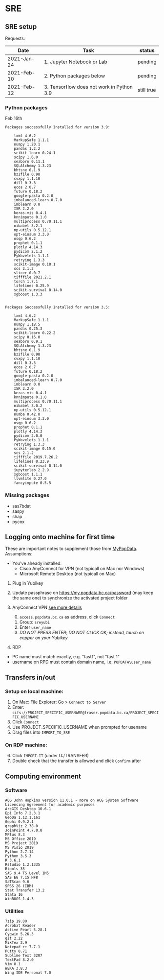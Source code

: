 # SRE

## SRE setup

Requests:

| Date | Task | status |
|---|---|---| 
| 2021-Jan-24 | 1. Jupyter Notebook or Lab| pending |
| 2021-Feb-10 | 2. Python packages below | pending |
| 2021-Feb-12 | 3. Tensorflow does not work in Python 3.9 | still true |

### Python packages

Feb 16th
```
Packages successfully Installed for version 3.9:

    lxml 4.6.2
    MarkupSafe 1.1.1
    numpy 1.20.1
    pandas 1.2.2
    scikit-learn 0.24.1
    scipy 1.6.0
    seaborn 0.11.1
    SQLAlchemy 1.3.23
    bhtsne 0.1.9
    bz2file 0.98
    cvxpy 1.1.10
    dill 0.3.3
    ecos 2.0.7
    future 0.18.2
    google-pasta 0.2.0
    imbalanced-learn 0.7.0
    imblearn 0.0
    ISR 2.2.0
    keras-vis 0.4.1
    knnimpute 0.1.0
    multiprocess 0.70.11.1
    nibabel 3.2.1
    np-utils 0.5.12.1
    opt-einsum 3.3.0
    osqp 0.6.2
    prophet 0.1.1
    plotly 4.14.3
    pydicom 2.1.2
    PyWavelets 1.1.1
    retrying 1.3.3
    scikit-image 0.18.1
    scs 2.1.2
    slicer 0.0.7
    tifffile 2021.2.1
    torch 1.7.1
    lifelines 0.25.9
    scikit-survival 0.14.0
    xgboost 1.3.3 


Packages Successfully Installed for version 3.5:

    lxml 4.6.2
    MarkupSafe 1.1.1
    numpy 1.18.5
    pandas 0.25.3
    scikit-learn 0.22.2
    scipy 0.16.0
    seaborn 0.9.1
    SQLAlchemy 1.3.23
    bhtsne 0.1.9
    bz2file 0.98
    cvxpy 1.1.10
    dill 0.3.3
    ecos 2.0.7
    future 0.18.2
    google-pasta 0.2.0
    imbalanced-learn 0.7.0
    imblearn 0.0
    ISR 2.2.0
    keras-vis 0.4.1
    knnimpute 0.1.0
    multiprocess 0.70.11.1
    nibabel 3.0.2
    np-utils 0.5.12.1
    numba 0.42.0
    opt-einsum 3.3.0
    osqp 0.6.2
    prophet 0.1.1
    plotly 4.14.3
    pydicom 2.0.0
    PyWavelets 1.1.1
    retrying 1.3.3
    scikit-image 0.15.0
    scs 2.1.2
    tifffile 2019.7.26.2
    lifelines 0.23.9
    scikit-survival 0.14.0
    jupyterlab 2.2.9
    xgboost 1.1.1
    llvmlite 0.27.0
    fancyimpute 0.5.5 
```


### Missing packages

- sas7bdat
- saspy
- shap
- pycox

## Logging onto machine for first time

These are important notes to supplement those from [MyPopData](https://my.popdata.bc.ca/html/SRE/mac/connecting.html). Assumptions: 
- You've already installed: 
    - Cisco AnyConnect for VPN (not typicall on Mac nor Windows)
    - Microsoft Remote Desktop (not typicall on Mac)

1. Plug in Yubikey

2. Update passphrase on https://my.popdata.bc.ca/password (may keep the same one) to synchronize the activated project folder

3. AnyConnect VPN [see more details](https://my.popdata.bc.ca/html/SRE/mac/connecting.html)

      0. ```access.popdata.bc.ca``` as address, click ```Connect```
      1. Group: ```sreyubi```
      2. Enter ```user_name```
      3. *DO NOT PRESS ENTER; DO NOT CLICK OK; instead, touch on copper on your Yubikey*

4. RDP
  - PC name must match exactly, e.g. "fast1", not "fast 1"
  - username on RPD must contain domain name, i.e. ```POPDATA\user_name```

## Transfers in/out

### Setup on local machine:

1. On Mac: 
    File Explorer: Go > ```Connect to Server```
2. Enter: 
    ```cifs://PROJECT_SPECIFIC_USERNAME@fraser.popdata.bc.ca/PROJECT_SPECIFIC_USERNAME``` 
3. Click ```Connect```
4. Use PROJECT_SPECIFIC_USERNAME when prompted for usename
5. Drag files into ```IMPORT_TO_SRE```

### On RDP machine:

6. Click ```IMPORT-IT``` (under U:/TRANSFER)
7. Double check that the transfer is allowed and click ```Confirm``` after


## Computing environment
 
### Software

```
ACG John Hopkins version 11.0.1 - more on ACG System Software Licensing Agreement for academic purposes
ArcGIS Desktop 10.6.1
Epi Info 7.2.3.1
GeoDa 1.12.1.161
Gephi 0.9.2.1
graphViz 2.38.0
JoinPoint 4.7.0.0
MPlus 8.3
MS Office 2019
MS Project 2019
MS Visio 2019
Python 2.7.14
Python 3.5.3
R 3.6.1
Rstudio 1.2.1335
Rtools 35
SAS 9.4 TS Level 1M5
SAS EG 7.15 HF8
SaTScan 9.6
SPSS 26 (IBM)
Stat Transfer 13.2
Stata 16
WinBUGS 1.4.3
```

### Utilities
```
7zip 19.00
Acrobat Reader
Active Pearl 5.28.1
Cygwin 5.26.3
git 2.22
MikTex 2.9
Notepad ++ 7.7.1
Putty 0.71
Sublime Text 3207
TextPad 8.2.0
Vim 8.1
WEKA 3.8.3
Wing IDE Personal 7.0
```






